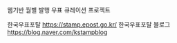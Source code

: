 웹기반 월별 발행 우표 큐레이션 프로젝트

한국우표포탈 https://stamp.epost.go.kr/
한국우표포탈 블로그 https://blog.naver.com/kstampblog

